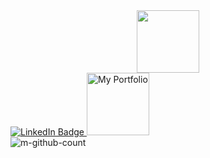 <div id="header" align="center">
  <img src="https://media.giphy.com/media/M9gbBd9nbDrOTu1Mqx/giphy.gif" width="100"/>
</div>
<div id="badges">
  <a href="https://github.com/ishworX">
    <img src="https://img.shields.io/badge/LinkedIn-blue?style=for-the-badge&logo=linkedin&logoColor=white" alt="LinkedIn Badge"/>
  </a>
  <a href="https://whoisrabbit.com">
    <img src="https://img.shields.io/badge/My%20Portfolio-8A2BE2" width="100" alt="My Portfolio"/>
  </a>
</div>

<img src="https://komarev.com/ghpvc/?username=ishworX&style=flat-square&color=blue" alt="m-github-count"/>

